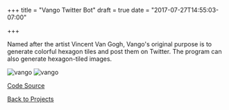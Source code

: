 +++
title = "Vango Twitter Bot"
draft = true
date = "2017-07-27T14:55:03-07:00"

+++

Named after the artist Vincent Van Gogh, Vango's original purpose is to generate colorful hexagon tiles
and post them on Twitter. The program can also generate hexagon-tiled images.

![vango](https://rawgit.com/berto/vango/master/examples/hexagon.png)
![vango](https://rawgit.com/berto/vango/master/examples/alarak-hexagons.jpg)

[Code Source](https://github.com/berto/vango)

[Back to Projects](/projects)
